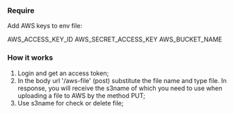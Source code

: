 ### Require
Add AWS keys to env file:

AWS_ACCESS_KEY_ID
AWS_SECRET_ACCESS_KEY
AWS_BUCKET_NAME

### How it works

1. Login and get an access token;
2. In the body url '/aws-file' (post) substitute the file name and type file. 
In response, you will receive the s3name of which you need to use when uploading a file to AWS by the method PUT;
3. Use s3name for check or delete file;
